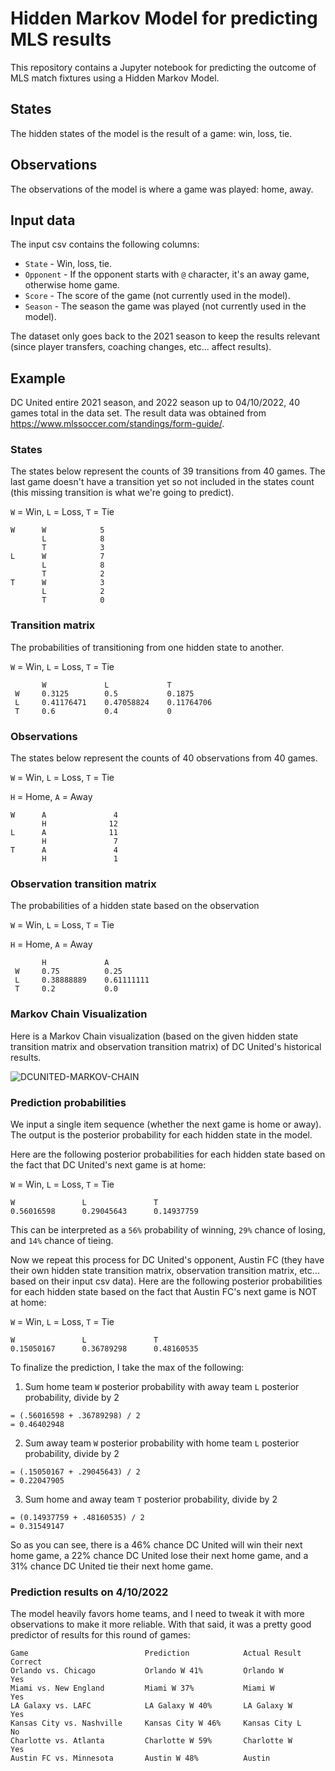 # Hidden Markov Model for predicting MLS results
This repository contains a Jupyter notebook for predicting the outcome of MLS match fixtures using a Hidden Markov Model.

## States
The hidden states of the model is the result of a game: win, loss, tie.

## Observations
The observations of the model is where a game was played: home, away.

## Input data
The input csv contains the following columns:
- `State` - Win, loss, tie.
- `Opponent` - If the opponent starts with `@` character, it's an away game, otherwise home game.
- `Score` - The score of the game (not currently used in the model).
- `Season` - The season the game was played (not currently used in the model).

The dataset only goes back to the 2021 season to keep the results relevant (since player transfers, coaching changes, etc... affect results).

## Example
DC United entire 2021 season, and 2022 season up to 04/10/2022, 40 games total in the data set. The result data was obtained from https://www.mlssoccer.com/standings/form-guide/.

### States
The states below represent the counts of 39 transitions from 40 games. The last game doesn't have a transition yet so not included in the states count (this missing transition is what we're going to predict).

`W` = Win, `L` = Loss, `T` = Tie

```
W      W            5
       L            8
       T            3
L      W            7
       L            8
       T            2
T      W            3
       L            2
       T            0
```
### Transition matrix
The probabilities of transitioning from one hidden state to another.

`W` = Win, `L` = Loss, `T` = Tie

```
       W             L             T
 W     0.3125        0.5           0.1875
 L     0.41176471    0.47058824    0.11764706
 T     0.6           0.4           0
```
### Observations
The states below represent the counts of 40 observations from 40 games.

`W` = Win, `L` = Loss, `T` = Tie

`H` = Home, `A` = Away

```
W      A               4
       H              12
L      A              11
       H               7
T      A               4
       H               1
```
### Observation transition matrix
The probabilities of a hidden state based on the observation

`W` = Win, `L` = Loss, `T` = Tie

`H` = Home, `A` = Away

```
       H             A
 W     0.75          0.25
 L     0.38888889    0.61111111
 T     0.2           0.0
```

### Markov Chain Visualization
Here is a Markov Chain visualization (based on the given hidden state transition matrix and observation transition matrix) of DC United's historical results.

![DCUNITED-MARKOV-CHAIN](https://user-images.githubusercontent.com/10889950/162631461-3a734d2a-c1e4-4b74-824c-767527cc2b99.png)


### Prediction probabilities
We input a single item sequence (whether the next game is home or away). The output is the posterior probability for each hidden state in the model.

Here are the following posterior probabilities for each hidden state based on the fact that DC United's next game is at home:

`W` = Win, `L` = Loss, `T` = Tie

```
W               L               T
0.56016598      0.29045643      0.14937759
```

This can be interpreted as a `56%` probability of winning, `29%` chance of losing, and `14%` chance of tieing.

Now we repeat this process for DC United's opponent, Austin FC (they have their own hidden state transition matrix, observation transition matrix, etc... based on their input csv data). Here are the following posterior probabilities for each hidden state based on the fact that Austin FC's next game is NOT at home:

`W` = Win, `L` = Loss, `T` = Tie

```
W               L               T
0.15050167      0.36789298      0.48160535
```

To finalize the prediction, I take the max of the following:
1. Sum home team `W` posterior probability with away team `L` posterior probability, divide by 2
```
= (.56016598 + .36789298) / 2
= 0.46402948
```
2. Sum away team `W` posterior probability with home team `L` posterior probability, divide by 2
```
= (.15050167 + .29045643) / 2
= 0.22047905
```
3. Sum home and away team `T` posterior probability, divide by 2
```
= (0.14937759 + .48160535) / 2
= 0.31549147
```

So as you can see, there is a 46% chance DC United will win their next home game, a 22% chance DC United lose their next home game, and a 31% chance DC United tie their next home game.

### Prediction results on 4/10/2022
The model heavily favors home teams, and I need to tweak it with more observations to make it more reliable. With that said, it was a pretty good predictor of results for this round of games:

```
Game                          Prediction            Actual Result      Correct
Orlando vs. Chicago           Orlando W 41%         Orlando W          Yes
Miami vs. New England         Miami W 37%           Miami W            Yes
LA Galaxy vs. LAFC            LA Galaxy W 40%       LA Galaxy W        Yes
Kansas City vs. Nashville     Kansas City W 46%     Kansas City L      No
Charlotte vs. Atlanta         Charlotte W 59%       Charlotte W        Yes
Austin FC vs. Minnesota       Austin W 48%          Austin
```
